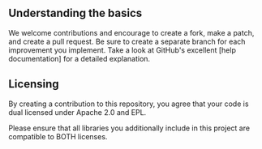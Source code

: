 ## Understanding the basics
We welcome contributions and encourage to create a fork, make a patch, and create a pull request.
Be sure to create a separate branch for each improvement you implement.
Take a look at GitHub's excellent [help documentation] for a detailed explanation.

## Licensing
By creating a contribution to this repository, you agree that your code is dual licensed under Apache 2.0 and EPL.

Please ensure that all libraries you additionally include in this project are compatible to BOTH licenses.

